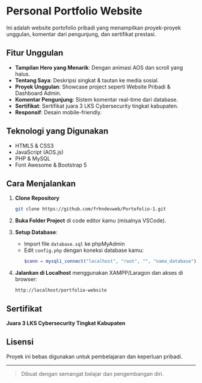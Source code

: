 # Personal Portfolio Website

Ini adalah website portofolio pribadi yang menampilkan proyek-proyek unggulan, komentar dari pengunjung, dan sertifikat prestasi.

## Fitur Unggulan

- **Tampilan Hero yang Menarik**: Dengan animasi AOS dan scroll yang halus.
- **Tentang Saya**: Deskripsi singkat & tautan ke media sosial.
- **Proyek Unggulan**: Showcase project seperti Website Pribadi & Dashboard Admin.
- **Komentar Pengunjung**: Sistem komentar real-time dari database.
- **Sertifikat**: Sertifikat juara 3 LKS Cybersecurity tingkat kabupaten.
- **Responsif**: Desain mobile-friendly.

## Teknologi yang Digunakan

- HTML5 & CSS3
- JavaScript (AOS.js)
- PHP & MySQL
- Font Awesome & Bootstrap 5

## Cara Menjalankan

1. **Clone Repository**
   ```bash
   git clone https://github.com/frhndevweb/Portofolio-1.git
   ```

2. **Buka Folder Project** di code editor kamu (misalnya VSCode).

3. **Setup Database**:
   - Import file `database.sql` ke phpMyAdmin
   - Edit `config.php` dengan koneksi database kamu:
     ```php
     $conn = mysqli_connect("localhost", "root", "", "nama_database");
     ```

4. **Jalankan di Localhost** menggunakan XAMPP/Laragon dan akses di browser:
   ```
   http://localhost/portfolio-website
   ```

## Sertifikat

**Juara 3 LKS Cybersecurity Tingkat Kabupaten**

## Lisensi

Proyek ini bebas digunakan untuk pembelajaran dan keperluan pribadi.

---

> Dibuat dengan semangat belajar dan pengembangan diri.
